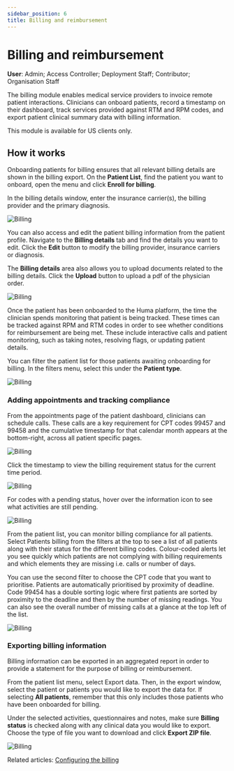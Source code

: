 ```yaml
---
sidebar_position: 6
title: Billing and reimbursement
---
```

# Billing and reimbursement
**User**: Admin; Access Controller; Deployment Staff; Contributor; Organisation Staff

The billing module enables medical service providers to invoice remote patient interactions. Clinicians can onboard patients, record a timestamp on their dashboard, track services provided against RTM and RPM codes, and export patient clinical summary data with billing information. 

This module is available for US clients only.


## How it works

Onboarding patients for billing ensures that all relevant billing details are shown in the billing export. On the **Patient List**, find the patient you want to onboard, open the menu and click **Enroll for billing**. 

In the billing details window, enter the insurance carrier(s), the billing provider and the primary diagnosis.

![Billing](./assets/Billing01.png)

You can also access and edit the patient billing information from the patient profile. Navigate to the **Billing details** tab and find the details you want to edit. Click the **Edit** button to modify the billing provider, insurance carriers or diagnosis. 

The **Billing details** area also allows you to upload documents related to the billing details. Click the **Upload** button to upload a pdf of the physician order. 

![Billing](./assets/Billing02.png)

Once the patient has been onboarded to the Huma platform, the time the clinician spends monitoring that patient is being tracked. These times can be tracked against RPM and RTM codes in order to see whether conditions for reimbursement are being met. These include interactive calls and patient monitoring, such as taking notes, resolving flags, or updating patient details.   

You can filter the patient list for those patients awaiting onboarding for billing. In the filters menu, select this under the **Patient type**.

![Billing](./assets/Billing03.png)

### Adding appointments and tracking compliance

From the appointments page of the patient dashboard, clinicians can schedule calls. These calls are a key requirement for CPT codes 99457 and 99458 and the cumulative timestamp for that calendar month appears at the bottom-right, across all patient specific pages.

![Billing](./assets/Billing04.png)

Click the timestamp to view the billing requirement status for the current time period.

![Billing](./assets/Billing05.png)

For codes with a pending status, hover over the information icon to see what activities are still pending.

![Billing](./assets/Billing06.png)

From the patient list, you can monitor billing compliance for all patients. Select Patients billing from the filters at the top to see a list of all patients along with their status for the different billing codes. Colour-coded alerts let you see quickly which patients are not complying with billing requirements and which elements they are missing i.e. calls or number of days.

You can use the second filter to choose the CPT code that you want to prioritise. Patients are automatically prioritised by proximity of deadline. Code 99454 has a double sorting logic where first patients are sorted by proximity to the deadline and then by the number of missing readings. You can also see the overall number of missing calls at a glance at the top left of the list.

![Billing](./assets/Billing07.png)

### Exporting billing information

Billing information can be exported in an aggregated report in order to provide a statement for the purpose of billing or reimbursement. 

From the patient list menu, select Export data. Then, in the export window, select the patient or patients you would like to export the data for. If selecting **All patients**, remember that this only includes those patients who have been onboarded for billing. 

Under the selected activities, questionnaires and notes, make sure **Billing status** is checked along with any clinical data you would like to export. Choose the type of file you want to download and click **Export ZIP file**.
 
![Billing](./assets/Billing08.png)

Related articles: [Configuring the billing](../../admin-portal/managing-deployments/general-settings/configuring-the-billing.md)

